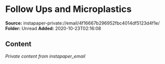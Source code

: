 # Follow Ups and Microplastics

**Source:** instapaper-private://email/4f16667b296952fbc4014df5123d4f1e/
**Folder:** Unread
**Added:** 2020-10-23T02:16:08




## Content
*Private content from instapaper_email*
